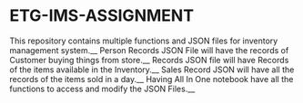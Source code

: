 # ETG-IMS-ASSIGNMENT
This repository contains multiple functions and JSON files for inventory management system.__
Person Records JSON File will have the records of Customer buying things from store.__
Records JSON file will have Records of the items available in the Inventory.__
Sales Record JSON will have all the records of the items sold in a day.__
Having All In One notebook have all the functions to access and modify the JSON Files.__



